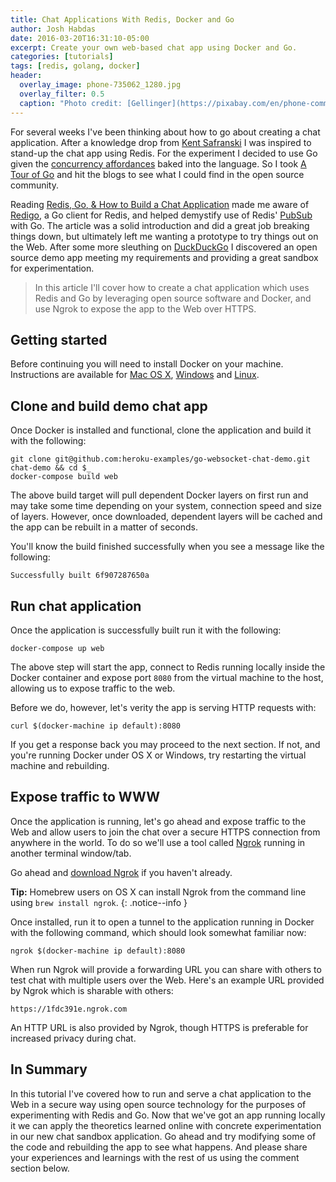 ```yaml
---
title: Chat Applications With Redis, Docker and Go
author: Josh Habdas
date: 2016-03-20T16:31:10-05:00
excerpt: Create your own web-based chat app using Docker and Go.
categories: [tutorials]
tags: [redis, golang, docker]
header:
  overlay_image: phone-735062_1280.jpg
  overlay_filter: 0.5
  caption: "Photo credit: [Gellinger](https://pixabay.com/en/phone-communication-call-select-735062/)"
---
```

For several weeks I've been thinking about how to go about creating a chat application. After a knowledge drop from [Kent Safranski](http://fluidbyte.net/) I was inspired to stand-up the chat app using Redis. For the experiment I decided to use Go given the [concurrency affordances][2] baked into the language. So I took [A Tour of Go] and hit the blogs to see what I could find in the open source community.

Reading [Redis, Go, & How to Build a Chat Application] made me aware of [Redigo], a Go client for Redis, and helped demystify use of Redis' [PubSub][1] with Go. The article was a solid introduction and did a great job breaking things down, but ultimately left me wanting a prototype to try things out on the Web. After some more sleuthing on [DuckDuckGo] I discovered an open source demo app meeting my requirements and providing a great sandbox for experimentation.

> In this article I'll cover how to create a chat application which uses Redis and Go by leveraging open source software and Docker, and use Ngrok to expose the app to the Web over HTTPS.

## Getting started

Before continuing you will need to install Docker on your machine. Instructions are available for [Mac OS X](https://docs.docker.com/mac/), [Windows](https://docs.docker.com/windows/) and [Linux](https://docs.docker.com/linux/).

## Clone and build demo chat app

Once Docker is installed and functional, clone the application and build it with the following:

```
git clone git@github.com:heroku-examples/go-websocket-chat-demo.git chat-demo && cd $_
docker-compose build web
```

The above build target will pull dependent Docker layers on first run and may take some time depending on your system, connection speed and size of layers. However, once downloaded, dependent layers will be cached and the app can be rebuilt in a matter of seconds.

You'll know the build finished successfully when you see a message like the following:

    Successfully built 6f907287650a

## Run chat application

Once the application is successfully built run it with the following:

    docker-compose up web

The above step will start the app, connect to Redis running locally inside the Docker container and expose port `8080` from the virtual machine to the host, allowing us to expose traffic to the web.

Before we do, however, let's verity the app is serving HTTP requests with:

    curl $(docker-machine ip default):8080

If you get a response back you may proceed to the next section. If not, and you're running Docker under OS X or Windows, try restarting the virtual machine and rebuilding.

## Expose traffic to WWW

Once the application is running, let's go ahead and expose traffic to the Web and allow users to join the chat over a secure HTTPS connection from anywhere in the world. To do so we'll use a tool called [Ngrok] running in another terminal window/tab.

Go ahead and [download Ngrok](https://ngrok.com/download) if you haven't already.

**Tip:** Homebrew users on OS X can install Ngrok from the command line using `brew install ngrok`.
{: .notice--info }

Once installed, run it to open a tunnel to the application running in Docker with the following command, which should look somewhat familiar now:

    ngrok $(docker-machine ip default):8080

When run Ngrok will provide a forwarding URL you can share with others to test chat with multiple users over the Web. Here's an example URL provided by Ngrok which is sharable with others:

    https://1fdc391e.ngrok.com

An HTTP URL is also provided by Ngrok, though HTTPS is preferable for increased privacy during chat.

## In Summary

In this tutorial I've covered how to run and serve a chat application to the Web in a secure way using open source technology for the purposes of experimenting with Redis and Go. Now that we've got an app running locally it we can apply the theoretics learned online with concrete experimentation in our new chat sandbox application. Go ahead and try modifying some of the code and rebuilding the app to see what happens. And please share your experiences and learnings with the rest of us using the comment section below.

[1]: http://redis.io/topics/pubsub
[2]: https://golang.org/doc/faq#csp
[A Tour of Go]: https://tour.golang.org/
[DuckDuckGo]: https://duckduckgo.com
[Go Websocket Chat Demo]: https://github.com/heroku-examples/go-websocket-chat-demo
[Redigo]: https://github.com/garyburd/redigo
[Redis]: http://redis.io/
[Redis, Go, & How to Build a Chat Application]: https://www.compose.io/articles/redis-go-and-how-to-build-a-chat-application/
[Ngrok]: https://ngrok.com/
